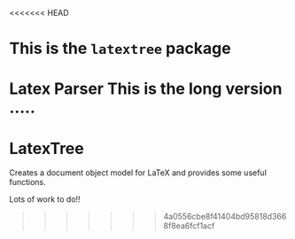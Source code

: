<<<<<<< HEAD
# This is the `latextree` package
Latex Parser
This is the long version .....
=======
# LatexTree

Creates a document object model for LaTeX and provides some useful functions.

Lots of work to do!!
>>>>>>> 4a0556cbe8f41404bd95818d3668f8ea6fcf1acf
